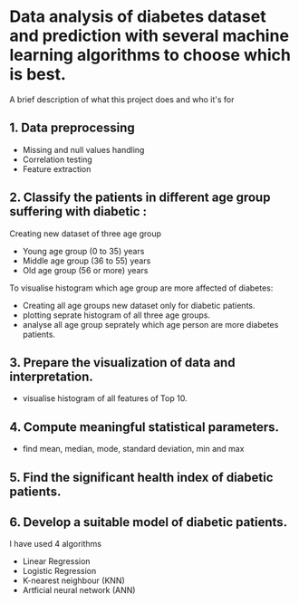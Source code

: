 
# Data analysis of diabetes dataset and prediction with several machine learning algorithms to choose which is best.

A brief description of what this project does and who it's for
## 1. Data preprocessing






 - Missing and null values handling
 - Correlation testing
 - Feature extraction

## 2. Classify the patients in different age group suffering with diabetic :
  Creating new dataset of three age group
  - Young age group (0 to 35) years
  - Middle age group (36 to 55) years
  - Old age group (56 or more) years

  To visualise histogram which age group are more affected of diabetes: 
  - Creating all age groups new dataset only for diabetic patients.
  - plotting seprate histogram of all three age groups.
  - analyse all age group seprately which age person are more diabetes patients. 

  
## 3. Prepare the visualization of data and interpretation.
  - visualise histogram of all features of Top 10.
## 4. Compute meaningful statistical parameters.
  - find mean, median, mode, standard deviation, min and max
## 5. Find the significant health index of diabetic patients.

## 6. Develop a suitable model of diabetic patients.
I have used 4 algorithms
  - Linear Regression
  - Logistic Regression
  - K-nearest neighbour (KNN)
  - Artficial neural network (ANN)

